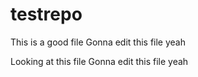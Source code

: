 # testrepo
This is a good file
Gonna edit this file yeah

Looking at this file
Gonna edit this file yeah

